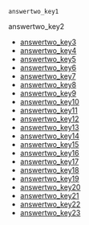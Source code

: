 ```ngMeta
answertwo_key1
```

answertwo_key2
* [answertwo_key3](20)
* [answertwo_key4](21)
* [answertwo_key5](22)
* [answertwo_key6](23)
* [answertwo_key7](24)
* [answertwo_key8](25)
* [answertwo_key9](26)
* [answertwo_key10](27)
* [answertwo_key11](28)
* [answertwo_key12](29)
* [answertwo_key13](30)
* [answertwo_key14](31)
* [answertwo_key15](32)
* [answertwo_key16](33)
* [answertwo_key17](34)
* [answertwo_key18](35)
* [answertwo_key19](36)
* [answertwo_key20](37)
* [answertwo_key21](38)
* [answertwo_key22](39)
* [answertwo_key23](40)
